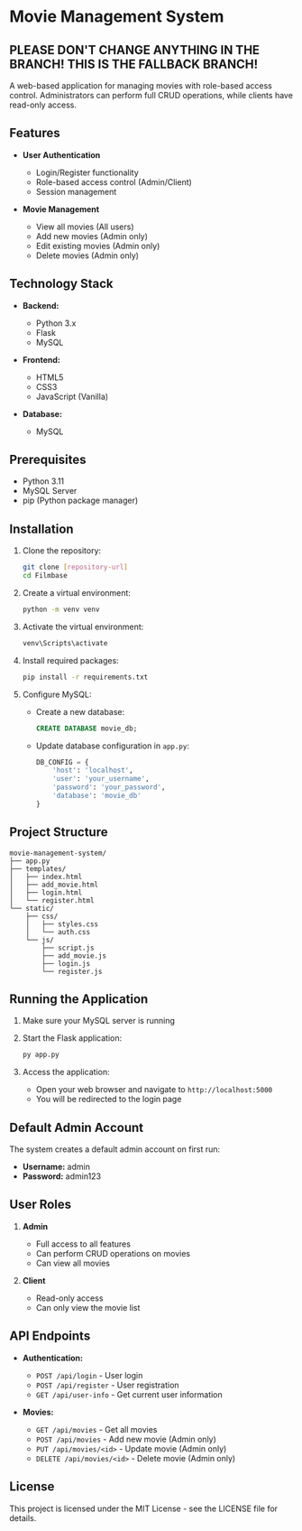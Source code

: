 # Movie Management System

## PLEASE DON'T CHANGE ANYTHING IN THE BRANCH! THIS IS THE FALLBACK BRANCH!

A web-based application for managing movies with role-based access control. Administrators can perform full CRUD operations, while clients have read-only access.

## Features

- **User Authentication**
  - Login/Register functionality
  - Role-based access control (Admin/Client)
  - Session management

- **Movie Management**
  - View all movies (All users)
  - Add new movies (Admin only)
  - Edit existing movies (Admin only)
  - Delete movies (Admin only)

## Technology Stack

- **Backend:**
  - Python 3.x
  - Flask
  - MySQL

- **Frontend:**
  - HTML5
  - CSS3
  - JavaScript (Vanilla)

- **Database:**
  - MySQL

## Prerequisites

- Python 3.11
- MySQL Server
- pip (Python package manager)

## Installation

1. Clone the repository:
   ```bash
   git clone [repository-url]
   cd Filmbase
   ```

2. Create a virtual environment:
   ```bash
   python -m venv venv
   ```

3. Activate the virtual environment:
     ```bash
     venv\Scripts\activate
     ```

4. Install required packages:
   ```bash
   pip install -r requirements.txt
   ```

5. Configure MySQL:
   - Create a new database:
     ```sql
     CREATE DATABASE movie_db;
     ```
   - Update database configuration in `app.py`:
     ```python
     DB_CONFIG = {
         'host': 'localhost',
         'user': 'your_username',
         'password': 'your_password',
         'database': 'movie_db'
     }
     ```

## Project Structure

```
movie-management-system/
├── app.py
├── templates/
│   ├── index.html
│   ├── add_movie.html
│   ├── login.html
│   └── register.html
└── static/
    ├── css/
    │   ├── styles.css
    │   └── auth.css
    └── js/
        ├── script.js
        ├── add_movie.js
        ├── login.js
        └── register.js
```

## Running the Application

1. Make sure your MySQL server is running

2. Start the Flask application:
   ```bash
   py app.py
   ```

3. Access the application:
   - Open your web browser and navigate to `http://localhost:5000`
   - You will be redirected to the login page

## Default Admin Account

The system creates a default admin account on first run:
- **Username:** admin
- **Password:** admin123

## User Roles

1. **Admin**
   - Full access to all features
   - Can perform CRUD operations on movies
   - Can view all movies

2. **Client**
   - Read-only access
   - Can only view the movie list

## API Endpoints

- **Authentication:**
  - `POST /api/login` - User login
  - `POST /api/register` - User registration
  - `GET /api/user-info` - Get current user information

- **Movies:**
  - `GET /api/movies` - Get all movies
  - `POST /api/movies` - Add new movie (Admin only)
  - `PUT /api/movies/<id>` - Update movie (Admin only)
  - `DELETE /api/movies/<id>` - Delete movie (Admin only)

## License

This project is licensed under the MIT License - see the LICENSE file for details.
